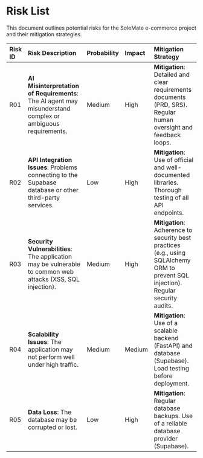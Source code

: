# Risk List

This document outlines potential risks for the SoleMate e-commerce project and their mitigation strategies.

| Risk ID | Risk Description | Probability | Impact | Mitigation Strategy |
| :--- | :--- | :--- | :--- | :--- |
| R01 | **AI Misinterpretation of Requirements**: The AI agent may misunderstand complex or ambiguous requirements. | Medium | High | **Mitigation**: Detailed and clear requirements documents (PRD, SRS). Regular human oversight and feedback loops. |
| R02 | **API Integration Issues**: Problems connecting to the Supabase database or other third-party services. | Low | High | **Mitigation**: Use of official and well-documented libraries. Thorough testing of all API endpoints. |
| R03 | **Security Vulnerabilities**: The application may be vulnerable to common web attacks (XSS, SQL injection). | Medium | High | **Mitigation**: Adherence to security best practices (e.g., using SQLAlchemy ORM to prevent SQL injection). Regular security audits. |
| R04 | **Scalability Issues**: The application may not perform well under high traffic. | Medium | Medium | **Mitigation**: Use of a scalable backend (FastAPI) and database (Supabase). Load testing before deployment. |
| R05 | **Data Loss**: The database may be corrupted or lost. | Low | High | **Mitigation**: Regular database backups. Use of a reliable database provider (Supabase). |